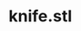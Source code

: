 # knife.stl

<stl-part-viewer src="/Models/knife.stl" width="500" height="500" floorcolor="0xf1f1f1"></stl-part-viewer>